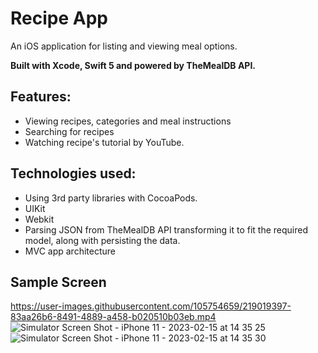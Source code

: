 # Recipe App   

An iOS application for listing and viewing meal options.

**Built with Xcode, Swift 5 and powered by TheMealDB API.**

## Features:
* Viewing recipes, categories and meal instructions
* Searching for recipes
* Watching recipe's tutorial by YouTube.

## Technologies used:
* Using 3rd party libraries with CocoaPods.
* UIKit
* Webkit
* Parsing JSON from TheMealDB API transforming it to fit the required model, along with persisting the data.
* MVC app architecture

## Sample Screen


https://user-images.githubusercontent.com/105754659/219019397-83aa26b6-8491-4889-a458-b020510b03eb.mp4
![Simulator Screen Shot - iPhone 11 - 2023-02-15 at 14 35 25](https://user-images.githubusercontent.com/105754659/219019714-28027a6c-e3af-43be-840d-39585de81604.png)
![Simulator Screen Shot - iPhone 11 - 2023-02-15 at 14 35 30](https://user-images.githubusercontent.com/105754659/219019798-2cf98d5f-c0fd-41c0-9d96-f4089a8c5f61.png)

